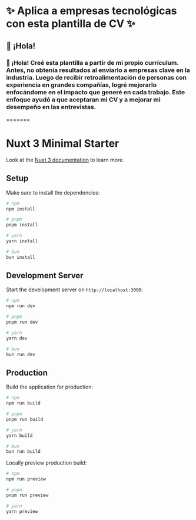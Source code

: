 # ✨ Aplica a empresas tecnológicas con esta plantilla de CV ✨

## 👋 ¡Hola!
### 👋 ¡Hola! Creé esta plantilla a partir de mi propio currículum. Antes, no obtenía resultados al enviarlo a empresas clave en la industria. Luego de recibir retroalimentación de personas con experiencia en grandes compañías, logré mejorarlo enfocándome en el impacto que generé en cada trabajo. Este enfoque ayudó a que aceptaran mi CV y a mejorar mi desempeño en las entrevistas.
     
=======

# Nuxt 3 Minimal Starter

Look at the [Nuxt 3 documentation](https://nuxt.com/docs/getting-started/introduction) to learn more.

## Setup

Make sure to install the dependencies:

```bash
# npm
npm install

# pnpm
pnpm install

# yarn
yarn install

# bun
bun install
```

## Development Server

Start the development server on `http://localhost:3000`:

```bash
# npm
npm run dev

# pnpm
pnpm run dev

# yarn
yarn dev

# bun
bun run dev
```

## Production

Build the application for production:

```bash
# npm
npm run build

# pnpm
pnpm run build

# yarn
yarn build

# bun
bun run build
```

Locally preview production build:

```bash
# npm
npm run preview

# pnpm
pnpm run preview

# yarn
yarn preview